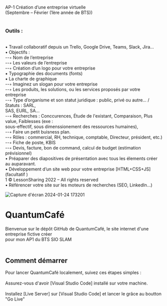AP-1 Création d’une entreprise virtuelle <br>
(Septembre – Février (1ère année de BTS)) <br>
 <br>
### Outils : <br>
 <br>
• Travail collaboratif depuis un Trello, Google Drive, Teams, Slack, Jira… <br>
• Objectifs : <br>
--◦ Nom de l’entreprise <br>
--◦ Les valeurs de l’entreprise <br>
--◦ Création d’un logo pour votre entreprise <br>
▪ Typographie des documents (fonts) <br>
▪ La charte de graphique <br>
--◦ Imaginez un slogan pour votre entreprise <br>
--◦ Les produits, les solutions, ou les services proposés par votre entreprise <br>
--◦ Type d’organisme et son statut juridique : public, privé ou autre… / Statuts : SARL,  <br>SAS,  EURL, SA… <br>
--◦ Recherches : Conccurences, Étude de l'existant, Comparaison, Plus value, Faiblesses (exe :  <br>sous-effectif, sous dimenssionement des ressources humaines), <br>
--◦ Faire un petit buisness plan. <br>
--◦ Rôles : commercial, RH, technique, comptable, Directeur, président, etc.) <br>
--◦ Fiche de poste, KBIS <br>
--◦ Devis, facture, bon de command, calcul de budget (estimation prévisionnel) <br>
• Préaparer des diapositives de présentation avec tous les élements créer au auparavant. <br>
• Développement d’un site web pour votre entreprise [HTML+CSS+JS] (facultatif ) <br>
1 © LessonSharing 2022 – All rights reserved <br>
• Référencer votre site sur les moteurs de recherches (SEO, LinkedIn...) <br>

![Capture d'écran 2024-01-24 173201](https://github.com/JulianGabinAtienza/QuantumCafe_AP1/assets/148321955/2978ceff-7f3d-4146-a364-614b58616ee9)

# QuantumCafé <br>
Bienvenue sur le dépôt GitHub de QuantumCafé, le site internet d'une entreprise fictive créer <br> pour mon AP1 du BTS SIO SLAM <br>
 <br>
## Comment démarrer <br>
Pour lancer QuantumCafé localement, suivez ces étapes simples : <br>
 <br>
Assurez-vous d'avoir [Visual Studio Code] installé sur votre machine. <br>
 <br>
Installez [Live Server] sur [Visual Studio Code] et lancer le grâce au boutton "Go Live" <br>
